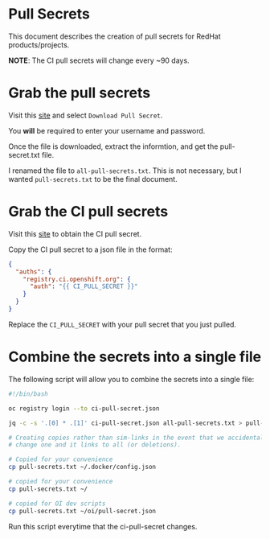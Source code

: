 # Pull Secrets

This document describes the creation of pull secrets for RedHat products/projects.

**NOTE**: The CI pull secrets will change every ~90 days.


# Grab the pull secrets

Visit this [site](https://console.redhat.com/openshift/install/aws/installer-provisioned) and select `Download Pull Secret`.

You **will** be required to enter your username and password.

Once the file is downloaded, extract the informtion, and get the pull-secret.txt file.

I renamed the file to `all-pull-secrets.txt`. This is not necessary, but I wanted `pull-secrets.txt` to be the final document.


# Grab the CI pull secrets

Visit this [site](https://oauth-openshift.apps.ci.l2s4.p1.openshiftapps.com/oauth/token/request) to obtain the CI pull secret.

Copy the CI pull secret to a json file in the format:

```json
{
  "auths": {
    "registry.ci.openshift.org": {
      "auth": "{{ CI_PULL_SECRET }}"
    }
  }
}
```

Replace the `CI_PULL_SECRET` with your pull secret that you just pulled.


# Combine the secrets into a single file

The following script will allow you to combine the secrets into a single file:

```bash
#!/bin/bash                                                                     

oc registry login --to ci-pull-secret.json

jq -c -s '.[0] * .[1]' ci-pull-secret.json all-pull-secrets.txt > pull-secrets.txt

# Creating copies rather than sim-links in the event that we accidentally
# change one and it links to all (or deletions).

# Copied for your convenience 
cp pull-secrets.txt ~/.docker/config.json

# copied for your convenience
cp pull-secrets.txt ~/

# copied for OI dev scripts
cp pull-secrets.txt ~/oi/pull-secret.json
```

Run this script everytime that the ci-pull-secret changes.

